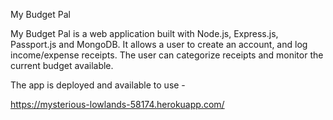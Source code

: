 My Budget Pal

My Budget Pal is a web application built with Node.js, Express.js, Passport.js and MongoDB. It allows a user to create an account, and log income/expense receipts. The user can categorize receipts and monitor the current budget available.

The app is deployed and available to use - 

https://mysterious-lowlands-58174.herokuapp.com/





